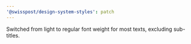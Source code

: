 ```yaml
---
'@swisspost/design-system-styles': patch
---
```


Switched from light to regular font weight for most texts, excluding sub-titles.
